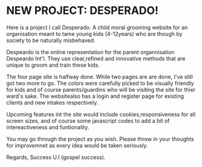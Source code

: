 # NEW PROJECT: DESPERADO!
Here is a project I call Desperado. A child moral grooming website for an organisation meant to tame young kids (4-12years) who are though by society to be naturally misbehaved.

Despeardo is the online representation for the parent organnisation Despeardo Int'l. They use clear,refined and innovative methods that are unique to groom and train these kids.

The four page site is halfway done. While two pages are are done, I've still got two more to go. The colors were carefully picked to be visually friendly for kids and of course parents/guardins who will be visiting the site for thier ward's sake. The websitealso has a login and register page for existing clients and new intakes respectively.

Upcoming features int the site would include cookies,responsiveness for all screen sizes, and of course some javascript codes to add a bit of intereactiveness and funtionality.

You may go through the project as you wish. Please throw in your thoughts for improvemnet as every idea would be taken seriously. 

Regards,
Success U.I (gospel success).
